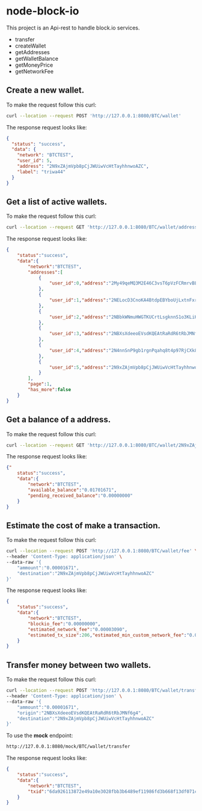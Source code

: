 # node-block-io
This project is an Api-rest to handle block.io services.

- transfer
- createWallet
- getAddresses
- getWalletBalance
- getMoneyPrice
- getNetworkFee

## Create a new wallet.
To make the request follow this curl:

```sh
curl --location --request POST 'http://127.0.0.1:8080/BTC/wallet'
```

The response request looks like:

```json
{
  "status": "success",
  "data": {
    "network": "BTCTEST",
    "user_id": 5,
    "address": "2N9xZAjmVpb8pCjJWUiwVcHtTayhhnwoAZC",
    "label": "triwa44"
  }
}
```

## Get a list of active wallets.
To make the request follow this curl:

```sh
curl --location --request GET 'http://127.0.0.1:8080/BTC/wallet/addresses'
```

The response request looks like:

```json
{
    "status":"success",
    "data":{
        "network":"BTCTEST",
        "addresses":[
            {
                "user_id":0,"address":"2My49qeMQ3M2E46C3vsT6pVzFCRmrvBLRT6","label":"default","pending_received_balance":"0.00000000","available_balance":"0.00000000","is_segwit":true
            },
            {
                "user_id":1,"address":"2NELocD3CnoKA4BtdpEBYboUjLxtnFxrpD5","label":"thiry87","pending_received_balance":"0.00000000","available_balance":"0.00000000","is_segwit":true
            },
            {
                "user_id":2,"address":"2NBbkWNmuHWGTKUCrtLsgknnS1o3KLiH7kH","label":"rywy65","pending_received_balance":"0.00000000","available_balance":"0.01551671","is_segwit":true
            },
            {
                "user_id":3,"address":"2NBXsXdeeoEVsdKQEAtRaRdR6tRbJMNf6g4","label":"rdynto54","pending_received_balance":"0.00000000","available_balance":"0.00100000","is_segwit":true
            },
            {
                "user_id":4,"address":"2N4nnSnP9gb1rgnPqahq8t4p97RjCXk8tQT","label":"chida61","pending_received_balance":"0.00000000","available_balance":"0.00050000","is_segwit":true
            },
            {
                "user_id":5,"address":"2N9xZAjmVpb8pCjJWUiwVcHtTayhhnwoAZC","label":"triwa44","pending_received_balance":"0.00000000","available_balance":"0.00000000","is_segwit":true
            }
        ],
        "page":1,
        "has_more":false
    }
}
```

## Get a balance of a address.
To make the request follow this curl:

```sh
curl --location --request GET 'http://127.0.0.1:8080/BTC/wallet/2N9xZAjmVpb8pCjJWUiwVcHtTayhhnwoAZC/balance'
```

The response request looks like:

```json
{"
    status":"success",
    "data":{
        "network":"BTCTEST",
        "available_balance":"0.01701671",
        "pending_received_balance":"0.00000000"
    }
}
```

## Estimate the cost of make a transaction.
To make the request follow this curl:

```sh
curl --location --request POST 'http://127.0.0.1:8080/BTC/wallet/fee' \
--header 'Content-Type: application/json' \
--data-raw '{
    "ammount":"0.00001671",
    "destination":"2N9xZAjmVpb8pCjJWUiwVcHtTayhhnwoAZC"
}'
```

The response request looks like:

```json
{
    "status":"success",
    "data":{
        "network":"BTCTEST",
        "blockio_fee":"0.00000000",
        "estimated_network_fee":"0.00003090",
        "estimated_tx_size":206,"estimated_min_custom_network_fee":"0.00001030","estimated_max_custom_network_fee":"0.00154500"
    }
}
```

## Transfer money between two wallets.
To make the request follow this curl:

```sh
curl --location --request POST 'http://127.0.0.1:8080/BTC/wallet/transfer' \
--header 'Content-Type: application/json' \
--data-raw '{
    "ammount":"0.00001671",    
    "origin":"2NBXsXdeeoEVsdKQEAtRaRdR6tRbJMNf6g4",
    "destination":"2N9xZAjmVpb8pCjJWUiwVcHtTayhhnwoAZC"
}'
```

To use the **mock** endpoint:
```sh
http://127.0.0.1:8080/mock/BTC/wallet/transfer
```

The response request looks like:

```json
{
    "status":"success",
    "data":{
        "network":"BTCTEST",
        "txid":"6da926113872e49a10e3028fbb3b6489ef11986fd3b668f13df071c96f651438"
    }
}
```
